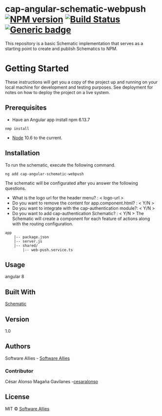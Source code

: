 # cap-angular-schematic-webpush  [![NPM version](https://badge.fury.io/js/CAP.svg)](https://npmjs.org/package/CAP) [![Build Status](https://travis-ci.org/Elena%20M.%20Sarabia/CAP.svg?branch=master)](https://travis-ci.org/Elena%20M.%20Sarabia/CAP) [![Generic badge](https://img.shields.io/badge/CAP-Active-<COLOR>.svg)](https://shields.io/)
 This repository is a basic Schematic implementation that serves as a starting point to create and publish Schematics to NPM. 
 
# Getting Started
 These instructions will get you a copy of the project up and running on your local machine for development and testing purposes. See deployment for notes on how to deploy the project on a live system.

## Prerequisites
* Have an Angular app 
install  npm 6.13.7 
```	
nmp install 
```
* [Node](https://nodejs.org/en/download/current) 10.6 to the current. 


## Installation
To run the schematic, execute the following command.
```
ng add cap-angular-schematic-webpush 
```


The schematic will be configurated after you answer the following questions.

* What is the logo url for the header menu? : < logo-url >
* Do you want to remove the content for app.component.html? : < Y/N >
* Do you want to integrate with the cap-authentication module?: < Y/N >
* Do you want to add cap-authentication Schematic? : < Y/N >
​
The Schematic will create a component for each feature of actions along with the routing configuration.

```
app
    |-- package.json
    |-- server.js
	|-- shared/
	    |-- web-push.service.ts
```

## Usage
angular 8

## Built With
[Schematic](https://www.schematics.com/)

## Version 
1.0

## Authors
Software Allies - [Software Allies](https://github.com/software-allies)
​
### Contributor 
César Alonso Magaña Gavilanes -[cesaralonso](https://github.com/cesaralonso)

## License
MIT © [Software Allies](https://github.com/software-allies/cap-angular-schematic-webpush)